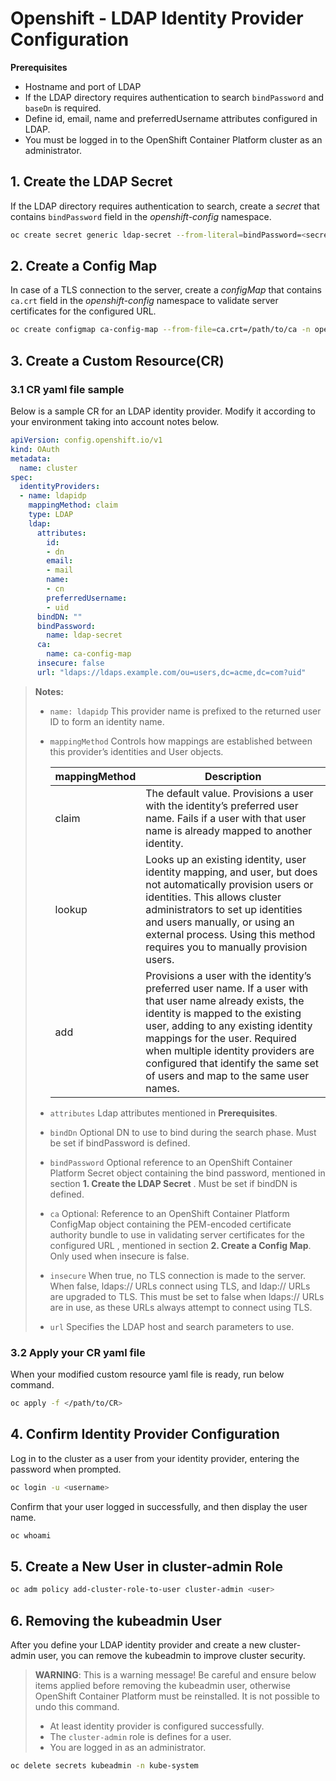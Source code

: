 # Openshift - LDAP Identity Provider Configuration

**Prerequisites**
- Hostname and port of LDAP
- If the LDAP directory requires authentication to search `bindPassword` and `baseDn` is required.
- Define id, email, name and preferredUsername attributes configured in LDAP.
- You must be logged in to the OpenShift Container Platform cluster as an administrator.

## 1. Create the LDAP Secret
If the LDAP directory requires authentication to search, create a _secret_ that contains `bindPassword` field in the _openshift-config_ namespace.

```bash
oc create secret generic ldap-secret --from-literal=bindPassword=<secret> -n openshift-config
```

## 2. Create a Config Map
In case of a TLS connection to the server, create a _configMap_ that contains `ca.crt` field in the _openshift-config_ namespace to validate server certificates for the configured URL.

```bash
oc create configmap ca-config-map --from-file=ca.crt=/path/to/ca -n openshift-config
```

## 3. Create a Custom Resource(CR)

### 3.1 CR yaml file sample
Below is a sample CR for an LDAP identity provider. Modify it according to your environment taking into account notes below.
```yaml
apiVersion: config.openshift.io/v1
kind: OAuth
metadata:
  name: cluster
spec:
  identityProviders:
  - name: ldapidp
    mappingMethod: claim
    type: LDAP
    ldap:
      attributes:
        id: 
        - dn
        email: 
        - mail
        name: 
        - cn
        preferredUsername: 
        - uid
      bindDN: "" 
      bindPassword: 
        name: ldap-secret
      ca: 
        name: ca-config-map
      insecure: false 
      url: "ldaps://ldaps.example.com/ou=users,dc=acme,dc=com?uid" 
```

>**Notes:**
>- `name: ldapidp`  This provider name is prefixed to the returned user ID to form an identity name.
>- `mappingMethod` Controls how mappings are established between this provider’s identities and User objects.
>
>   | mappingMethod | Description                                                                                                                                                                                                                                                                                                                               | 
>   |---------------|-------------------------------------------------------------------------------------------------------------------------------------------------------------------------------------------------------------------------------------------------------------------------------------------------------------------------------------------| 
>   | claim         | The default value. Provisions a user with the identity’s preferred user name. Fails if a user with that user name is already mapped to another identity.                                                                                                                                                                                  | 
>   | lookup        | Looks up an existing identity, user identity mapping, and user, but does not automatically provision users or identities. This allows cluster administrators to set up identities and users manually, or using an external process. Using this method requires you to manually provision users.                                           | 
>   | add           | Provisions a user with the identity’s preferred user name. If a user with that user name already exists, the identity is mapped to the existing user, adding to any existing identity mappings for the user. Required when multiple identity providers are configured that identify the same set of users and map to the same user names. |
>
>- `attributes` Ldap attributes mentioned in **Prerequisites**.
>- `bindDn`  Optional DN to use to bind during the search phase. Must be set if bindPassword is defined.
>- `bindPassword` Optional reference to an OpenShift Container Platform Secret object containing the bind password, mentioned in section **1. Create the LDAP Secret** . Must be set if bindDN is defined.
>- `ca` Optional: Reference to an OpenShift Container Platform ConfigMap object containing the PEM-encoded certificate authority bundle to use in validating server certificates for the configured URL , mentioned in section **2. Create a Config Map**. Only used when insecure is false.
>- `insecure` 	When true, no TLS connection is made to the server. When false, ldaps:// URLs connect using TLS, and ldap:// URLs are upgraded to TLS. This must be set to false when ldaps:// URLs are in use, as these URLs always attempt to connect using TLS.
>- `url` Specifies the LDAP host and search parameters to use.


### 3.2 Apply your CR yaml file
When your modified custom resource yaml file is ready, run below command. 

```bash
oc apply -f </path/to/CR>
```

## 4. Confirm Identity Provider Configuration
Log in to the cluster as a user from your identity provider, entering the password when prompted. 

```bash
oc login -u <username>
```
Confirm that your user logged in successfully, and then display the user name.

```bash
oc whoami
```

## 5. Create a New User in cluster-admin Role
```bash
oc adm policy add-cluster-role-to-user cluster-admin <user>
```

## 6. Removing the kubeadmin User
After you define your LDAP identity provider and create a new cluster-admin user, you can remove the kubeadmin to improve cluster security.

> **WARNING**: This is a warning message! Be careful and ensure below items applied before removing the kubeadmin user, otherwise OpenShift Container Platform must be reinstalled. It is not possible to undo this command.
>* At least identity provider is configured successfully.
>* The `cluster-admin` role is defines for a user.
>* You are logged in as an administrator.

```bash
oc delete secrets kubeadmin -n kube-system
```

